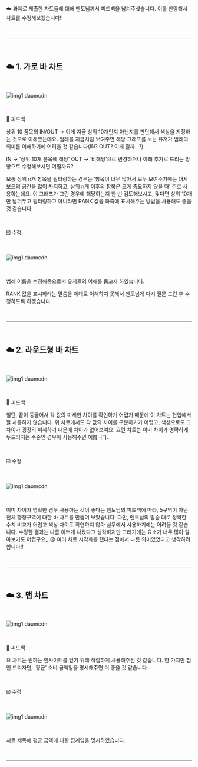 ☁️ 과제로 제출한 차트들에 대해 멘토님께서 피드백을 남겨주셨습니다. 이를 반영해서 차트를 수정해보겠습니다!!  

<br>  

***  

<br>  


## ☁️ 1. 가로 바 차트  

<br>  


 
![img1 daumcdn](https://user-images.githubusercontent.com/65170165/223034033-66480656-5470-4791-817d-3ebb295ec9bb.png)  

<br>  


 

 

🚫 피드백  


상위 10 품목의 IN/OUT -> 이게 지금 상위 10개인지 아닌지를 판단해서 색상을 지정하는 것으로 이해했는데요. 범례를 지금처럼 보여주면 해당 그래프를 보는 유저가 범례의 의미를 이해하기에 어려울 것 같습니다(IN? OUT? 이게 뭘까…?).  


IN -> ‘상위 10개 품목에 해당’ OUT -> ‘비해당’으로 변경하거나 아래 추가로 드리는 방향으로 수정해보시면 어떨까요?  


보통 상위 n개 항목을 필터링하는 경우는 ‘항목이 너무 많아서 모두 보여주기에는 대시보드의 공간을 많이 차지하고, 상위 n개 이후의 항목은 크게 중요하지 않을 때’ 주로 사용하는데요. 이 그래프가 그런 경우에 해당하는지 한 번 검토해보시고, 맞다면 상위 10개만 남겨두고 필터링하고 아니라면 RANK 값을 좌측에 표시해주는 방법을 사용해도 좋을 것 같습니다.  

<br>  

 

☑️ 수정  

<br>  


![img1 daumcdn](https://user-images.githubusercontent.com/65170165/223034045-426e036c-7d95-4dab-996c-a9f45ee36e29.png)  

<br>  



 

범례 이름을 수정해줌으로써 유저들의 이해를 돕고자 하였습니다.  


 

RANK 값을 표시하라는 말씀을 제대로 이해하지 못해서 멘토님게 다시 질문 드린 후 수정하도록 하겠습니다.  

<br>  

***  

<br>  

 

## ☁️ 2. 라운드형 바 차트  

<br>  


 


![img1 daumcdn](https://user-images.githubusercontent.com/65170165/223034055-41d3f125-6a58-46ef-8f8d-298dd788805e.png)  
 
<br>  


 

🚫 피드백  


일단, 끝이 둥글어서 각 값의 미세한 차이를 확인하기 어렵기 때문에 이 차트는 현업에서 잘 사용하지 않습니다. 위 차트에서도 각 값의 차이를 구분하기가 어렵고, 색상으로도 그 차이가 굉장히 미세하기 때문에 차이가 없어보여요. 요런 차트는 이미 차이가 명확하게 두드러지는 수준인 경우에 사용해주면 예쁩니다.  

<br>  

 

☑️ 수정  

<br>  

 

 
![img1 daumcdn](https://user-images.githubusercontent.com/65170165/223034063-e893e555-b413-42cc-a5c0-882c9e3fd6ee.png)  

<br>  


 

이미 차이가 명확한 경우 사용하는 것이 좋다는 멘토님의 피드백에 따라, 5구역이 아닌 전체 행정구역에 대한 바 차트를 만들어 보았습니다. 다만, 멘토님의 말슴 대로 정확한 수치 비교가 어렵고 색상 차이도 확연하지 않아 실무에서 사용하기에는 어려울 것 같습니다. 수정한 결과는 나름 이쁘게 나왔다고 생각하지만 그러기에는 요소가 너무 많아 알아보기도 어렵구요,,,😥 여러 차트 시각화를 했다는 점에서 나름 의미있었다고 생각하려 합니다!!  

<br>  

***  

<br>  

 

## ☁️ 3. 맵 차트  

<br>  


 


![img1 daumcdn](https://user-images.githubusercontent.com/65170165/223034072-1ad90784-4c5b-4e2f-8579-aea137364b4e.png)  
 
<br>  


 

🚫 피드백  


요 차트는 원하는 인사이트를 얻기 위해 적절하게 사용해주신 것 같습니다. 한 가지만 첨언 드리자면, ‘평균’ 소비 금액임을 명시해주면 더 좋을 것 같습니다.  

<br>  

 

☑️ 수정  

<br>  

 
![img1 daumcdn](https://user-images.githubusercontent.com/65170165/223034080-c3aec29a-cb82-451f-9c8a-8edd4e9807f7.png)  

<br>  

 


 

시트 제목에 평균 금액에 대한 집계임을 명시하였습니다.  

<br>  

***  
